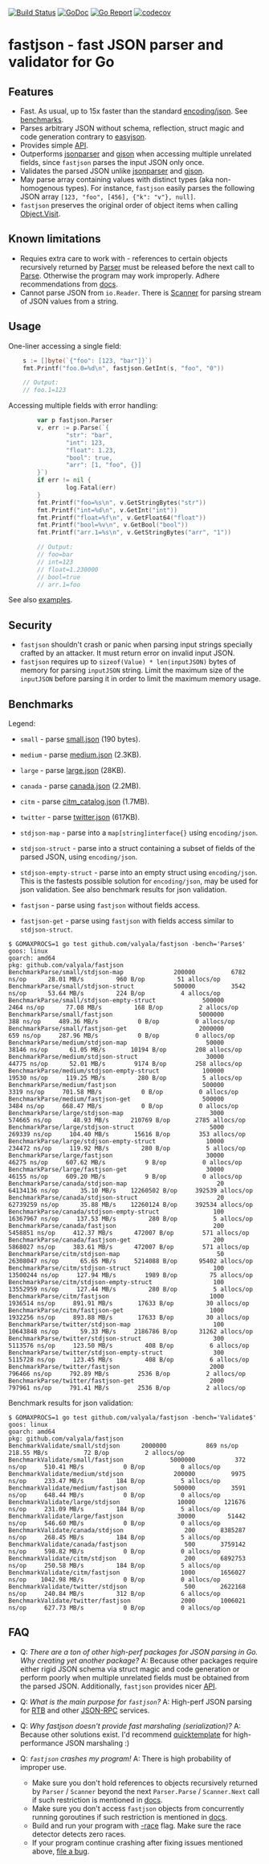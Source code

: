 [![Build Status](https://travis-ci.org/valyala/fastjson.svg)](https://travis-ci.org/valyala/fastjson)
[![GoDoc](https://godoc.org/github.com/valyala/fastjson?status.svg)](http://godoc.org/github.com/valyala/fastjson)
[![Go Report](https://goreportcard.com/badge/github.com/valyala/fastjson)](https://goreportcard.com/report/github.com/valyala/fastjson)
[![codecov](https://codecov.io/gh/valyala/fastjson/branch/master/graph/badge.svg)](https://codecov.io/gh/valyala/fastjson)

# fastjson - fast JSON parser and validator for Go


## Features

  * Fast. As usual, up to 15x faster than the standard [encoding/json](https://golang.org/pkg/encoding/json/).
    See [benchmarks](#benchmarks).
  * Parses arbitrary JSON without schema, reflection, struct magic and code generation
    contrary to [easyjson](https://github.com/mailru/easyjson).
  * Provides simple [API](http://godoc.org/github.com/valyala/fastjson).
  * Outperforms [jsonparser](https://github.com/buger/jsonparser) and [gjson](https://github.com/tidwall/gjson)
    when accessing multiple unrelated fields, since `fastjson` parses the input JSON only once.
  * Validates the parsed JSON unlike [jsonparser](https://github.com/buger/jsonparser)
    and [gjson](https://github.com/tidwall/gjson).
  * May parse array containing values with distinct types (aka non-homogenous types).
    For instance, `fastjson` easily parses the following JSON array `[123, "foo", [456], {"k": "v"}, null]`.
  * `fastjson` preserves the original order of object items when calling
    [Object.Visit](https://godoc.org/github.com/valyala/fastjson#Object.Visit).


## Known limitations

  * Requies extra care to work with - references to certain objects recursively
    returned by [Parser](https://godoc.org/github.com/valyala/fastjson#Parser)
    must be released before the next call to [Parse](https://godoc.org/github.com/valyala/fastjson#Parser.Parse).
    Otherwise the program may work improperly.
    Adhere recommendations from [docs](https://godoc.org/github.com/valyala/fastjson).
  * Cannot parse JSON from `io.Reader`. There is [Scanner](https://godoc.org/github.com/valyala/fastjson#Scanner)
    for parsing stream of JSON values from a string.


## Usage

One-liner accessing a single field:
```go
	s := []byte(`{"foo": [123, "bar"]}`)
	fmt.Printf("foo.0=%d\n", fastjson.GetInt(s, "foo", "0"))

	// Output:
	// foo.1=123
```

Accessing multiple fields with error handling:
```go
        var p fastjson.Parser
        v, err := p.Parse(`{
                "str": "bar",
                "int": 123,
                "float": 1.23,
                "bool": true,
                "arr": [1, "foo", {}]
        }`)
        if err != nil {
                log.Fatal(err)
        }
        fmt.Printf("foo=%s\n", v.GetStringBytes("str"))
        fmt.Printf("int=%d\n", v.GetInt("int"))
        fmt.Printf("float=%f\n", v.GetFloat64("float"))
        fmt.Printf("bool=%v\n", v.GetBool("bool"))
        fmt.Printf("arr.1=%s\n", v.GetStringBytes("arr", "1"))

        // Output:
        // foo=bar
        // int=123
        // float=1.230000
        // bool=true
        // arr.1=foo
```

See also [examples](https://godoc.org/github.com/valyala/fastjson#pkg-examples).


## Security

  * `fastjson` shouldn't crash or panic when parsing input strings specially crafted
    by an attacker. It must return error on invalid input JSON.
  * `fastjson` requires up to `sizeof(Value) * len(inputJSON)` bytes of memory
    for parsing `inputJSON` string. Limit the maximum size of the `inputJSON`
    before parsing it in order to limit the maximum memory usage.


## Benchmarks

Legend:

  * `small` - parse [small.json](testdata/small.json) (190 bytes).
  * `medium` - parse [medium.json](testdata/medium.json) (2.3KB).
  * `large` - parse [large.json](testdata/large.json) (28KB).
  * `canada` - parse [canada.json](testdata/canada.json) (2.2MB).
  * `citm` - parse [citm_catalog.json](testdata/citm_catalog.json) (1.7MB).
  * `twitter` - parse [twitter.json](testdata/twitter.json) (617KB).

  * `stdjson-map` - parse into a `map[string]interface{}` using `encoding/json`.
  * `stdjson-struct` - parse into a struct containing
    a subset of fields of the parsed JSON, using `encoding/json`.
  * `stdjson-empty-struct` - parse into an empty struct using `encoding/json`.
    This is the fastests possible solution for `encoding/json`, may be used
    for json validation. See also benchmark results for json validation.
  * `fastjson` - parse using `fastjson` without fields access.
  * `fastjson-get` - parse using `fastjson` with fields access similar to `stdjson-struct`.

```
$ GOMAXPROCS=1 go test github.com/valyala/fastjson -bench='Parse$'
goos: linux
goarch: amd64
pkg: github.com/valyala/fastjson
BenchmarkParse/small/stdjson-map         	  200000	      6782 ns/op	  28.01 MB/s	     960 B/op	      51 allocs/op
BenchmarkParse/small/stdjson-struct      	  500000	      3542 ns/op	  53.64 MB/s	     224 B/op	       4 allocs/op
BenchmarkParse/small/stdjson-empty-struct         	  500000	      2464 ns/op	  77.08 MB/s	     168 B/op	       2 allocs/op
BenchmarkParse/small/fastjson                     	 5000000	       388 ns/op	 489.36 MB/s	       0 B/op	       0 allocs/op
BenchmarkParse/small/fastjson-get                 	 2000000	       659 ns/op	 287.96 MB/s	       0 B/op	       0 allocs/op
BenchmarkParse/medium/stdjson-map                 	   50000	     38146 ns/op	  61.05 MB/s	   10194 B/op	     208 allocs/op
BenchmarkParse/medium/stdjson-struct              	   30000	     44775 ns/op	  52.01 MB/s	    9174 B/op	     258 allocs/op
BenchmarkParse/medium/stdjson-empty-struct        	  100000	     19530 ns/op	 119.25 MB/s	     280 B/op	       5 allocs/op
BenchmarkParse/medium/fastjson                    	  500000	      3319 ns/op	 701.58 MB/s	       0 B/op	       0 allocs/op
BenchmarkParse/medium/fastjson-get                	  500000	      3484 ns/op	 668.47 MB/s	       0 B/op	       0 allocs/op
BenchmarkParse/large/stdjson-map                  	    3000	    574665 ns/op	  48.93 MB/s	  210769 B/op	    2785 allocs/op
BenchmarkParse/large/stdjson-struct               	    5000	    269339 ns/op	 104.40 MB/s	   15616 B/op	     353 allocs/op
BenchmarkParse/large/stdjson-empty-struct         	   10000	    234472 ns/op	 119.92 MB/s	     280 B/op	       5 allocs/op
BenchmarkParse/large/fastjson                     	   30000	     46275 ns/op	 607.62 MB/s	       9 B/op	       0 allocs/op
BenchmarkParse/large/fastjson-get                 	   30000	     46155 ns/op	 609.20 MB/s	       9 B/op	       0 allocs/op
BenchmarkParse/canada/stdjson-map                 	      20	  64134136 ns/op	  35.10 MB/s	12260502 B/op	  392539 allocs/op
BenchmarkParse/canada/stdjson-struct              	      20	  62739259 ns/op	  35.88 MB/s	12260124 B/op	  392534 allocs/op
BenchmarkParse/canada/stdjson-empty-struct        	     100	  16367967 ns/op	 137.53 MB/s	     280 B/op	       5 allocs/op
BenchmarkParse/canada/fastjson                    	     200	   5458851 ns/op	 412.37 MB/s	  472007 B/op	     571 allocs/op
BenchmarkParse/canada/fastjson-get                	     200	   5868027 ns/op	 383.61 MB/s	  472007 B/op	     571 allocs/op
BenchmarkParse/citm/stdjson-map                   	      50	  26308047 ns/op	  65.65 MB/s	 5214088 B/op	   95402 allocs/op
BenchmarkParse/citm/stdjson-struct                	     100	  13500244 ns/op	 127.94 MB/s	    1989 B/op	      75 allocs/op
BenchmarkParse/citm/stdjson-empty-struct          	     100	  13552959 ns/op	 127.44 MB/s	     280 B/op	       5 allocs/op
BenchmarkParse/citm/fastjson                      	    1000	   1936514 ns/op	 891.91 MB/s	   17633 B/op	      30 allocs/op
BenchmarkParse/citm/fastjson-get                  	    1000	   1932256 ns/op	 893.88 MB/s	   17633 B/op	      30 allocs/op
BenchmarkParse/twitter/stdjson-map                	     100	  10643848 ns/op	  59.33 MB/s	 2186786 B/op	   31262 allocs/op
BenchmarkParse/twitter/stdjson-struct             	     300	   5113576 ns/op	 123.50 MB/s	     408 B/op	       6 allocs/op
BenchmarkParse/twitter/stdjson-empty-struct       	     300	   5115728 ns/op	 123.45 MB/s	     408 B/op	       6 allocs/op
BenchmarkParse/twitter/fastjson                   	    2000	    796466 ns/op	 792.89 MB/s	    2536 B/op	       2 allocs/op
BenchmarkParse/twitter/fastjson-get               	    2000	    797961 ns/op	 791.41 MB/s	    2536 B/op	       2 allocs/op
```

Benchmark results for json validation:

```
$ GOMAXPROCS=1 go test github.com/valyala/fastjson -bench='Validate$'
goos: linux
goarch: amd64
pkg: github.com/valyala/fastjson
BenchmarkValidate/small/stdjson 	 2000000	       869 ns/op	 218.55 MB/s	      72 B/op	       2 allocs/op
BenchmarkValidate/small/fastjson         	 5000000	       372 ns/op	 510.41 MB/s	       0 B/op	       0 allocs/op
BenchmarkValidate/medium/stdjson         	  200000	      9975 ns/op	 233.47 MB/s	     184 B/op	       5 allocs/op
BenchmarkValidate/medium/fastjson        	  500000	      3591 ns/op	 648.44 MB/s	       0 B/op	       0 allocs/op
BenchmarkValidate/large/stdjson          	   10000	    121676 ns/op	 231.09 MB/s	     184 B/op	       5 allocs/op
BenchmarkValidate/large/fastjson         	   30000	     51442 ns/op	 546.60 MB/s	       0 B/op	       0 allocs/op
BenchmarkValidate/canada/stdjson         	     200	   8385287 ns/op	 268.45 MB/s	     184 B/op	       5 allocs/op
BenchmarkValidate/canada/fastjson        	     500	   3759142 ns/op	 598.82 MB/s	       0 B/op	       0 allocs/op
BenchmarkValidate/citm/stdjson           	     200	   6892753 ns/op	 250.58 MB/s	     184 B/op	       5 allocs/op
BenchmarkValidate/citm/fastjson          	    1000	   1656027 ns/op	1042.98 MB/s	       0 B/op	       0 allocs/op
BenchmarkValidate/twitter/stdjson        	     500	   2622168 ns/op	 240.84 MB/s	     312 B/op	       6 allocs/op
BenchmarkValidate/twitter/fastjson       	    2000	   1006021 ns/op	 627.73 MB/s	       0 B/op	       0 allocs/op
```

## FAQ

  * Q: _There are a ton of other high-perf packages for JSON parsing in Go. Why creating yet another package?_
    A: Because other packages require either rigid JSON schema via struct magic
       and code generation or perform poorly when multiple unrelated fields
       must be obtained from the parsed JSON.
       Additionally, `fastjson` provides nicer [API](http://godoc.org/github.com/valyala/fastjson).

  * Q: _What is the main purpose for `fastjson`?_
    A: High-perf JSON parsing for [RTB](https://www.iab.com/wp-content/uploads/2015/05/OpenRTB_API_Specification_Version_2_3_1.pdf)
       and other [JSON-RPC](https://en.wikipedia.org/wiki/JSON-RPC) services.

  * Q: _Why fastjson doesn't provide fast marshaling (serialization)?_
    A: Because other solutions exist. I'd recommend [quicktemplate](https://github.com/valyala/quicktemplate#use-cases)
       for high-performance JSON marshaling :)

  * Q: _`fastjson` crashes my program!_
    A: There is high probability of improper use.
       * Make sure you don't hold references to objects recursively returned by `Parser` / `Scanner`
         beyond the next `Parser.Parse` / `Scanner.Next` call
         if such restriction is mentioned in [docs](https://github.com/valyala/fastjson/issues/new).
       * Make sure you don't access `fastjson` objects from concurrently running goroutines
         if such restriction is mentioned in [docs](https://github.com/valyala/fastjson/issues/new).
       * Build and run your program with [-race](https://golang.org/doc/articles/race_detector.html) flag.
         Make sure the race detector detects zero races.
       * If your program continue crashing after fixing issues mentioned above, [file a bug](https://github.com/valyala/fastjson/issues/new).
